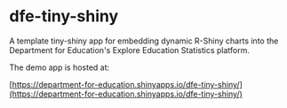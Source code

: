 # dfe-tiny-shiny
A template tiny-shiny app for embedding dynamic R-Shiny charts into the Department for Education's Explore Education Statistics platform.

The demo app is hosted at:

[https://department-for-education.shinyapps.io/dfe-tiny-shiny/](https://department-for-education.shinyapps.io/dfe-tiny-shiny/)

